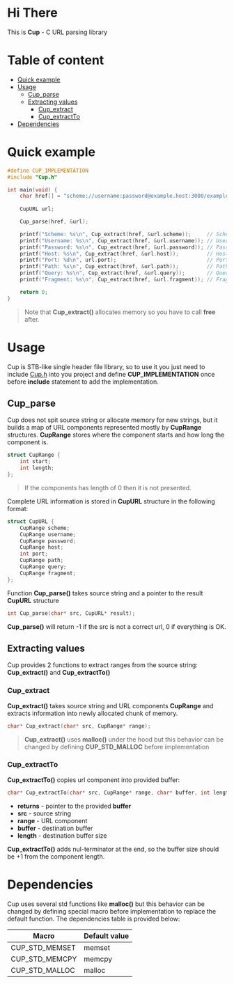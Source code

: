 # Hi There
This is **Cup** - C URL parsing library

# Table of content
 - [Quick example](#quick-example)
 - [Usage](#usage)
     - [Cup_parse](#cup_parse)
     - [Extracting values](#extracting-values)
         - [Cup_extract](#cup_extract)
         - [Cup_extractTo](#cup_extractto)
 - [Dependencies](#dependencies)

# Quick example
```c
#define CUP_IMPLEMENTATION
#include "Cup.h"

int main(void) {
    char href[] = "scheme://username:password@example.host:3000/example/path?with=query#and-fragment";
    
    CupURL url;

    Cup_parse(href, &url);

    printf("Scheme: %s\n", Cup_extract(href, &url.scheme));     // Scheme: scheme
    printf("Username: %s\n", Cup_extract(href, &url.username)); // Username: username
    printf("Password: %s\n", Cup_extract(href, &url.password)); // Password: password
    printf("Host: %s\n", Cup_extract(href, &url.host));         // Host: example.host
    printf("Port: %d\n", url.port);                             // Port: 3000
    printf("Path: %s\n", Cup_extract(href, &url.path));         // Path: /example/path
    printf("Query: %s\n", Cup_extract(href, &url.query));       // Query: with=query
    printf("Fragment: %s\n", Cup_extract(href, &url.fragment)); // Fragment: and-fragment

    return 0;
}
```
> Note that **Cup_extract()** allocates memory so you have to call **free** after.

# Usage
Cup is STB-like single header file library, so to use it you just need to include [Cup.h](https://raw.githubusercontent.com/Astroner/cup/master/Cup.h) into you project and define **CUP_IMPLEMENTATION** once before **include** statement to add the implementation.

## Cup_parse
Cup does not spit source string or allocate memory for new strings, but it builds a map of URL components represented mostly by **CupRange** structures. **CupRange** stores where the component starts and how long the component is.
```c
struct CupRange {
    int start;
    int length;
};
```
> If the components has length of 0 then it is not presented.

Complete URL information is stored in **CupURL** structure in the following format:
```c
struct CupURL {
    CupRange scheme;
    CupRange username;
    CupRange password;
    CupRange host;
    int port;
    CupRange path;
    CupRange query;
    CupRange fragment;
};
```

Function **Cup_parse()** takes source string and a pointer to the result **CupURL** structure
```c
int Cup_parse(char* src, CupURL* result);
```
**Cup_parse()** will return -1 if the src is not a correct url, 0 if everything is OK.

## Extracting values
Cup provides 2 functions to extract ranges from the source string: **Cup_extract()** and **Cup_extractTo()**

### Cup_extract
**Cup_extract()** takes source string and URL components **CupRange** and extracts information into newly allocated chunk of memory.
```c
char* Cup_extract(char* src, CupRange* range);
```
> **Cup_extract()** uses **malloc()** under the hood but this behavior can be changed by defining **CUP_STD_MALLOC** before implementation

### Cup_extractTo
**Cup_extractTo()** copies url component into provided buffer:
```c
char* Cup_extractTo(char* src, CupRange* range, char* buffer, int length);
```
 - **returns** - pointer to the provided **buffer**
 - **src** - source string
 - **range** - URL component
 - **buffer** - destination buffer
 - **length** - destination buffer size

**Cup_extractTo()** adds nul-terminator at the end, so the buffer size should be +1 from the component length.

# Dependencies
Cup uses several std functions like **malloc()** but this behavior can be changed by defining special macro before implementation to replace the default function.
The dependencies table is provided below:

| Macro          | Default value  |
|----------------|----------------|
| CUP_STD_MEMSET | memset         |
| CUP_STD_MEMCPY | memcpy         |
| CUP_STD_MALLOC | malloc         |
